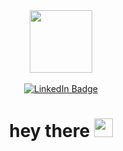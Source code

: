 <div id="header" align="center">
  <img src="https://media.giphy.com/media/970Sr8vpwEbXG/giphy.gif" width="100"/>
</div>


  <br>
  
<div id="badges" align = "center">
  <a href="https://www.linkedin.com/in/bab%C3%BCr-akba%C5%9F/">
    <img src="https://img.shields.io/badge/LinkedIn-blue?style=for-the-badge&logo=linkedin&logoColor=white" alt="LinkedIn Badge"/>
  </a>
  </div>
  <h1 align = "center">
  hey there
  <img src="https://media.giphy.com/media/hvRJCLFzcasrR4ia7z/giphy.gif" width="30px"/>
</h1>
  
  
  

